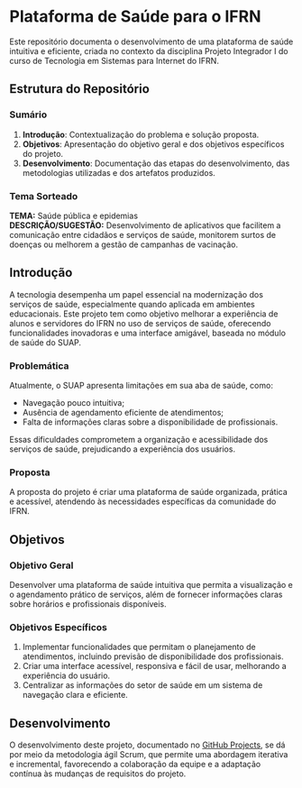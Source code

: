 # Plataforma de Saúde para o IFRN  

Este repositório documenta o desenvolvimento de uma plataforma de saúde intuitiva e eficiente, criada no contexto da disciplina Projeto Integrador I do curso de Tecnologia em Sistemas para Internet do IFRN.  

## Estrutura do Repositório  

### Sumário  
1. **Introdução**: Contextualização do problema e solução proposta.  
2. **Objetivos**: Apresentação do objetivo geral e dos objetivos específicos do projeto.  
3. **Desenvolvimento**: Documentação das etapas do desenvolvimento, das metodologias utilizadas e dos artefatos produzidos.  

### Tema Sorteado  
**TEMA:** Saúde pública e epidemias  
**DESCRIÇÃO/SUGESTÃO:** Desenvolvimento de aplicativos que facilitem a comunicação entre cidadãos e serviços de saúde, monitorem surtos de doenças ou melhorem a gestão de campanhas de vacinação.  

## Introdução

A tecnologia desempenha um papel essencial na modernização dos serviços de saúde, especialmente quando aplicada em ambientes educacionais. Este projeto tem como objetivo melhorar a experiência de alunos e servidores do IFRN no uso de serviços de saúde, oferecendo funcionalidades inovadoras e uma interface amigável, baseada no módulo de saúde do SUAP.  

### Problemática  

Atualmente, o SUAP apresenta limitações em sua aba de saúde, como:  
- Navegação pouco intuitiva;  
- Ausência de agendamento eficiente de atendimentos;  
- Falta de informações claras sobre a disponibilidade de profissionais.  

Essas dificuldades comprometem a organização e acessibilidade dos serviços de saúde, prejudicando a experiência dos usuários.  

### Proposta

A proposta do projeto é criar uma plataforma de saúde organizada, prática e acessível, atendendo às necessidades específicas da comunidade do IFRN.  

## Objetivos  

### Objetivo Geral  
Desenvolver uma plataforma de saúde intuitiva que permita a visualização e o agendamento prático de serviços, além de fornecer informações claras sobre horários e profissionais disponíveis.  

### Objetivos Específicos  
1. Implementar funcionalidades que permitam o planejamento de atendimentos, incluindo previsão de disponibilidade dos profissionais.  
2. Criar uma interface acessível, responsiva e fácil de usar, melhorando a experiência do usuário.  
3. Centralizar as informações do setor de saúde em um sistema de navegação clara e eficiente.

## Desenvolvimento  
O desenvolvimento deste projeto, documentado no [GitHub Projects](https://github.com/users/delellisc/projects/3), se dá por meio da metodologia ágil Scrum, que permite uma abordagem iterativa e incremental, favorecendo a colaboração da equipe e a adaptação contínua às mudanças de requisitos do projeto.
